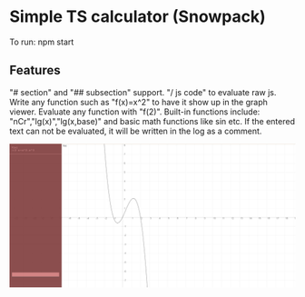 # Simple TS calculator (Snowpack)

To run: npm start

## Features
"# section" and "## subsection" support.
"/ js code" to evaluate raw js.
Write any function such as "f(x)=x^2" to have it show up in the graph viewer.
Evaluate any function with "f(2)". Built-in functions include: "nCr","lg(x)","lg(x,base)" and basic math functions like sin etc.
If the entered text can not be evaluated, it will be written in the log as a comment.

<img src="react calc preview.png">
